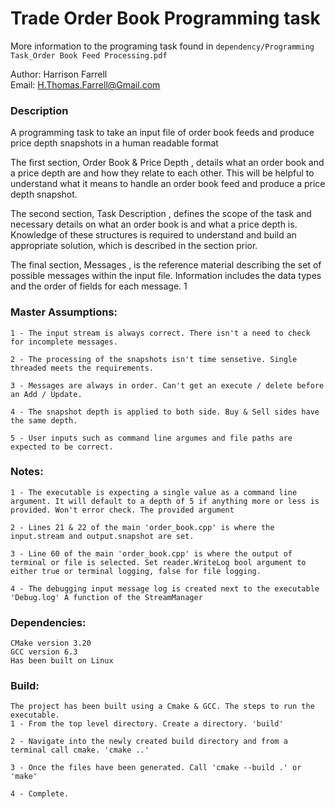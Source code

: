 # Trade Order Book Programming task

More information to the programing task found in `dependency/Programming Task_Order Book Feed Processing.pdf`

Author: Harrison Farrell\
Email: H.Thomas.Farrell@Gmail.com

### Description
A programming task to take an input file of order book feeds and produce price depth snapshots in a human readable format

The first section, Order Book & Price Depth , details what an order book and a price depth are and how they relate to each other. This will be helpful to understand what it means to handle an order book feed and produce a price depth snapshot.

The second section, Task Description , defines the scope of the task and necessary details on what an order book is and what a price depth is. Knowledge of these structures is required to understand and build an appropriate solution, which is described in the section prior.

The final section, Messages , is the reference material describing the set of possible messages within the input file. Information includes the data types and the order of fields for each message. 1


### Master Assumptions:
    1 - The input stream is always correct. There isn't a need to check for incomplete messages.

    2 - The processing of the snapshots isn't time sensetive. Single threaded meets the requirements.

    3 - Messages are always in order. Can't get an execute / delete before an Add / Update.

    4 - The snapshot depth is applied to both side. Buy & Sell sides have the same depth.

    5 - User inputs such as command line argumes and file paths are expected to be correct.

    
### Notes:
    1 - The executable is expecting a single value as a command line argument. It will default to a depth of 5 if anything more or less is provided. Won't error check. The provided argument

    2 - Lines 21 & 22 of the main 'order_book.cpp' is where the input.stream and output.snapshot are set.

    3 - Line 60 of the main 'order_book.cpp' is where the output of terminal or file is selected. Set reader.WriteLog bool argument to either true or terminal logging, false for file logging.

    4 - The debugging input message log is created next to the executable 'Debug.log' A function of the StreamManager

### Dependencies:
    CMake version 3.20
    GCC version 6.3
    Has been built on Linux

### Build:
    The project has been built using a Cmake & GCC. The steps to run the executable.
    1 - From the top level directory. Create a directory. 'build'

    2 - Navigate into the newly created build directory and from a terminal call cmake. 'cmake ..'

    3 - Once the files have been generated. Call 'cmake --build .' or 'make'

    4 - Complete.